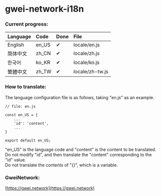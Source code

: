 # gwei-network-i18n

### Current progress:

Language | Code | Done | File
:---|:---|:---|:---
English | en_US | ✔ | locale/en.js
简体中文 | zh_CN | ✔ | locale/zh.js
한국어 | ko_KR | ✔ | locale/ko.js
繁體中文| zh_TW | ✔ | locale/zh-tw.js

### How to translate:

The language configuration file is as follows, taking "en.js" as an example.  

```
// file: en.js

const en_US = {
    ...
    'id': 'content',
    ...
}

export default en_US;
```

"en_US" is the language code and "content" is the content to be translated.  
Do not modify "id", and then translate the "content" corresponding to the "id" value.  
Do not translate the contents of "{}", which is a variable.

### GweiNetwork: 
[https://gwei.network](https://gwei.network)
